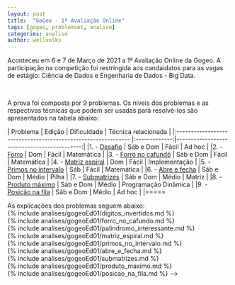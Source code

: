 ```yaml
---
layout: post
title:  "GoGeo - 1ª Avaliação Online"
tags: [gogeo, problemset, analise]
categories: analise
author: wellvolks
---
```


Aconteceu em 6 e 7 de Março de 2021 a 1ª Avaliação Online da Gogeo. A participação na competição foi restringida aos candaidatos para as vagas de estágio: Ciência de Dados e Engenharia de Dados - Big Data.

<br>

A prova foi composta por 9 problemas. Os níveis dos problemas e as respectivas técnicas que podem ser usadas para resolvê-los são apresentados na tabela abaixo:


| Problema                                                      |   Edição      | Dificuldade   | Técnica relacionada         |
|:------------------------------------------------------------- |:-------------:|--------------------------------------------:|
|1. - <a href="#digitos_invertidos">Desafio</a>                 | Sáb e Dom     | Fácil         | Ad hoc                      |
|2. - <a href="#forro_no_cafundo">Forro</a>                     | Dom           | Fácil         | Matemática                  |
|3. - <a href="#palindromo_interessante">Forró no cafundó</a>   | Sáb e Dom     | Fácil         | Matemática                  |
|4. - <a href="#matriz_espiral">Matriz espiral</a>              | Dom           | Fácil         | Implementação               |
|5. - <a href="#primos_no_intervalo">Primos no intervalo</a>    | Sáb           | Fácil         | Matemática                  |
|6. - <a href="#abre_e_fecha">Abre e fecha</a>                  | Sáb e Dom     | Médio         | Pilha                       |
|7. - <a href="#submatrizes">Submatrizes</a>                    | Sáb e Dom     | Médio         | Matriz                      |
|8. - <a href="#produto_maximo">Produto máximo</a>              | Sáb e Dom     | Médio         | Programação Dinâmica        |
|9. - <a href="#posicao_na_fila">Posição na fila</a>            | Sáb e Dom     | Médio         | Ad hoc                      |
|=====



As explicações dos problemas seguem abaixo:<br>
{% include analises/gogeoEd01/digitos_invertidos.md %} <br>
{% include analises/gogeoEd01/forro_no_cafundo.md %} <br>
{% include analises/gogeoEd01/palindromo_interessante.md %} <br>
{% include analises/gogeoEd01/matriz_espiral.md %} <br>
{% include analises/gogeoEd01/primos_no_intervalo.md %} <br>
{% include analises/gogeoEd01/abre_e_fecha.md %} <br>
{% include analises/gogeoEd01/submatrizes.md %} <br>
{% include analises/gogeoEd01/produto_maximo.md %} <br>
{% include analises/gogeoEd01/posicao_na_fila.md %}
-->
